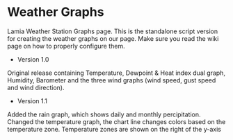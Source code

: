 # Weather Graphs

Lamia Weather Station Graphs page. This is the standalone script version for creating the weather graphs on our page. Make sure
you read the wiki page on how to properly configure them.

- Version 1.0 

Original release containing Temperature, Dewpoint & Heat index dual graph, Humidity, Barometer and the three wind graphs (wind speed, 
gust speed and wind direction).

- Version 1.1

Added the rain graph, which shows daily and monthly percipitation.  
Changed the temperature graph, the chart line changes colors based on the temperature zone. Temperature zones are shown on the right of the
y-axis
